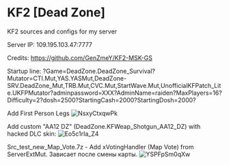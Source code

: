 # KF2 [Dead Zone]
KF2 sources and configs for my server

Server IP: 109.195.103.47:7777

Credits: https://github.com/GenZmeY/KF2-MSK-GS

Startup line: ?Game=DeadZone.DeadZone_Survival?Mutator=CTI.Mut,YAS.YASMut,DeadZone-SRV.DeadZone_Mut,TRB.Mut,CVC.Mut,StartWave.Mut,UnofficialKFPatch_Lite.UKFPMutator?adminpassword=XXX?AdminName=raiden?MaxPlayers=16?Difficulty=2?dosh=2500?StartingCash=2000?StartingDosh=2000?

Add First Person Legs
![NsxyCtxqwPk](https://github.com/user-attachments/assets/ea18ffd5-d7f0-4b5c-a9e9-16c230739ce1)



Add custom "AA12 DZ" (DeadZone.KFWeap_Shotgun_AA12_DZ) with hacked DLC skin:
![Eo5c1rIa_Z4](https://github.com/user-attachments/assets/62bc87c0-de34-48f4-9adb-a216b5c4eb2c)

Src_test_new_Map_Vote.7z - Add xVotingHandler (Map Vote) from ServerExtMut. Зависает после смены карты.
![YSPFpSm0qXw](https://github.com/user-attachments/assets/6ea21914-f907-4626-9115-f88cc1a650ab)

